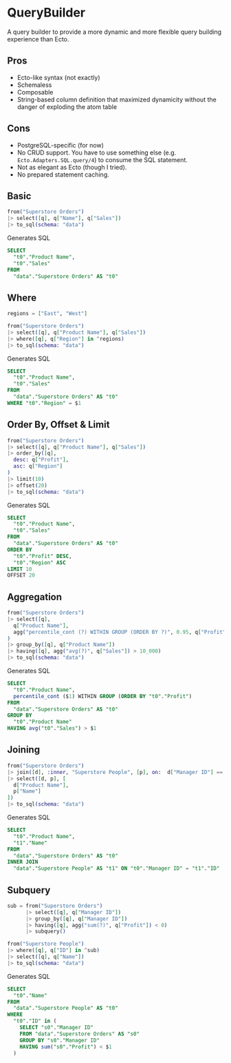 # QueryBuilder

A query builder to provide a more dynamic and more flexible query building experience than Ecto.

## Pros

- Ecto-like syntax (not exactly)
- Schemaless
- Composable
- String-based column definition that maximized dynamicity without the danger of exploding the atom table

## Cons

- PostgreSQL-specific (for now)
- No CRUD support. You have to use something else (e.g. `Ecto.Adapters.SQL.query/4`) to consume the SQL statement. 
- Not as elegant as Ecto (though I tried).
- No prepared statement caching.

## Basic

```elixir
from("Superstore Orders")
|> select([q], q["Name"], q["Sales"])
|> to_sql(schema: "data")
```

Generates SQL

```sql
SELECT
  "t0"."Product Name",
  "t0"."Sales"
FROM
  "data"."Superstore Orders" AS "t0"
```

## Where

```elixir
regions = ["East", "West"]

from("Superstore Orders")
|> select([q], q["Product Name"], q["Sales"])
|> where([q], q["Region"] in ^regions)
|> to_sql(schema: "data")
```

Generates SQL

```sql
SELECT
  "t0"."Product Name",
  "t0"."Sales"
FROM
  "data"."Superstore Orders" AS "t0"
WHERE "t0"."Region" = $1
```


## Order By, Offset & Limit

```elixir
from("Superstore Orders")
|> select([q], q["Product Name"], q["Sales"])
|> order_by([q],
  desc: q["Profit"],
  asc: q["Region"]
)
|> limit(10)
|> offset(20)
|> to_sql(schema: "data")
```

Generates SQL

```sql
SELECT 
  "t0"."Product Name",
  "t0"."Sales"
FROM
  "data"."Superstore Orders" AS "t0"
ORDER BY
  "t0"."Profit" DESC,
  "t0"."Region" ASC
LIMIT 10
OFFSET 20
```

## Aggregation

```elixir
from("Superstore Orders")
|> select([q],
  q["Product Name"],
  agg("percentile_cont (?) WITHIN GROUP (ORDER BY ?)", 0.95, q["Profit"])
)
|> group_by([q], q["Product Name"])
|> having([q], agg("avg(?)", q["Sales"]) > 10_000)
|> to_sql(schema: "data")
```

Generates SQL

```sql
SELECT
  "t0"."Product Name",
  percentile_cont ($1) WITHIN GROUP (ORDER BY "t0"."Profit")
FROM
  "data"."Superstore Orders" AS "t0"
GROUP BY
  "t0"."Product Name"
HAVING avg("t0"."Sales") > $1
```

## Joining

```elixir
from("Superstore Orders")
|> join([d], :inner, "Superstore People", [p], on:  d["Manager ID"] == p["ID"])
|> select([d, p], [
  d["Product Name"],
  p["Name"]
])
|> to_sql(schema: "data")
```

Generates SQL

```sql
SELECT
  "t0"."Product Name",
  "t1"."Name"
FROM
  "data"."Superstore Orders" AS "t0"
INNER JOIN
  "data"."Superstore People" AS "t1" ON "t0"."Manager ID" = "t1"."ID"
```

## Subquery

```elixir
sub = from("Superstore Orders")
      |> select([q], q["Manager ID"])
      |> group_by([q], q["Manager ID"])
      |> having([q], agg("sum(?)", q["Profit"]) < 0)
      |> subquery()

from("Superstore People")
|> where([q], q["ID"] in ^sub)
|> select([q], q["Name"])
|> to_sql(schema: "data")
```

Generates SQL

```sql
SELECT
  "t0"."Name"
FROM
  "data"."Superstore People" AS "t0"
WHERE
  "t0"."ID" in (
    SELECT "s0"."Manager ID"
    FROM "data"."Superstore Orders" AS "s0"
    GROUP BY "s0"."Manager ID"
    HAVING sum("s0"."Profit") < $1
  )
```